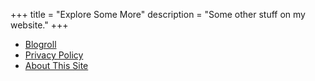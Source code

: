+++
title = "Explore Some More"
description = "Some other stuff on my website."
+++
- [Blogroll](/blogroll)
- [Privacy Policy](/privacy)
- [About This Site](/about)

